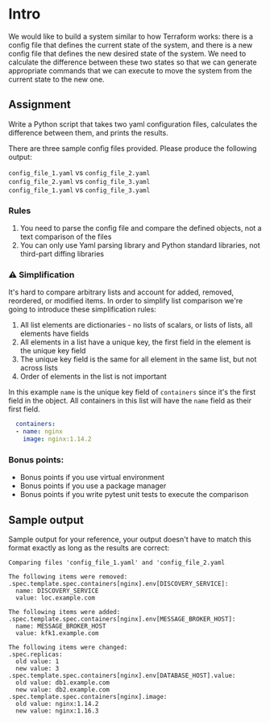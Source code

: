 # Intro

We would like to build a system similar to how Terraform works: there is a config file that defines
the current state of the system, and there is a new config file that defines the new desired state
of the system. We need to calculate the difference between these two states so that we can generate
appropriate commands that we can execute to move the system from the current state to the new one.

## Assignment

Write a Python script that takes two yaml configuration files, calculates the difference between them,
and prints the results.

There are three sample config files provided. Please produce the following output:

`config_file_1.yaml` vs `config_file_2.yaml`  
`config_file_2.yaml` vs `config_file_3.yaml`  
`config_file_1.yaml` vs `config_file_3.yaml`  


### Rules

1. You need to parse the config file and compare the defined objects, not a text comparison of the files  
2. You can only use Yaml parsing library and Python standard libraries, not third-part diffing libraries


### ⚠️ Simplification

It's hard to compare arbitrary lists and account for added, removed, reordered, or modified items.
In order to simplify list comparison we're going to introduce these simplification rules:

1. All list elements are dictionaries - no lists of scalars, or lists of lists, all elements have fields
2. All elements in a list have a unique key, the first field in the element is the unique key field
3. The unique key field is the same for all element in the same list, but not across lists
4. Order of elements in the list is not important

In this example `name` is the unique key field of `containers` since it's the first field in the object.
All containers in this list will have the `name` field as their first field.

```yaml
  containers:
  - name: nginx
    image: nginx:1.14.2
```

### Bonus points:

- Bonus points if you use virtual environment
- Bonus points if you use a package manager
- Bonus points if you write pytest unit tests to execute the comparison


## Sample output

Sample output for your reference, your output doesn't have to match this format exactly
as long as the results are correct:

```text
Comparing files 'config_file_1.yaml' and 'config_file_2.yaml

The following items were removed:
.spec.template.spec.containers[nginx].env[DISCOVERY_SERVICE]:
  name: DISCOVERY_SERVICE
  value: loc.example.com

The following items were added:
.spec.template.spec.containers[nginx].env[MESSAGE_BROKER_HOST]:
  name: MESSAGE_BROKER_HOST
  value: kfk1.example.com

The following items were changed:
.spec.replicas:
  old value: 1
  new value: 3
.spec.template.spec.containers[nginx].env[DATABASE_HOST].value:
  old value: db1.example.com
  new value: db2.example.com
.spec.template.spec.containers[nginx].image:
  old value: nginx:1.14.2
  new value: nginx:1.16.3
```
